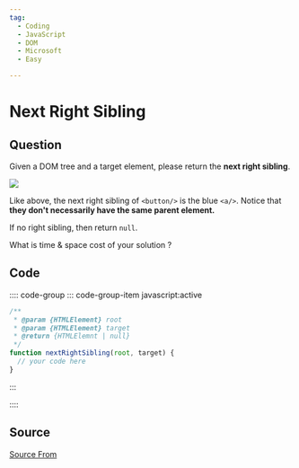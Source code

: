 ```yaml
---
tag:
  - Coding
  - JavaScript
  - DOM
  - Microsoft
  - Easy

---
```

  
# Next Right Sibling

## Question
Given a DOM tree and a target element, please return the **next right sibling**.

![](https://cdn.bfe.dev/bfe/img/I8ncH1ncdGaBXV3nwPH061w1MmdqNR9p_1169x546_1597852405395.png)

Like above, the next right sibling of `<button/>` is the blue `<a/>`. Notice that **they don't necessarily have the same parent element.**

If no right sibling, then return `null`.

What is time & space cost of your solution ?

## Code
:::: code-group
::: code-group-item javascript:active
```javascript
/**
 * @param {HTMLElement} root
 * @param {HTMLElement} target
 * @return {HTMLElemnt | null}
 */
function nextRightSibling(root, target) {
  // your code here
}
```
:::
    
::::



##  Source
[Source From](https://bigfrontend.dev/problem/Next-Right-Sibiling)

  